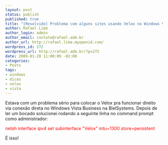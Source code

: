 ```yaml
--- 
layout: post
status: publish
published: true
title: "[Resolvido] Problema com alguns sites usando Velox no Windows Vista"
author: Rafael Lima
author_login: admin
author_email: contato@rafael.adm.br
author_url: http://rafael.lima.myopenid.com/
wordpress_id: 272
wordpress_url: http://rafael.adm.br/?p=272
date: 2009-01-20 11:00:09 -02:00
categories: 
- Posts
tags: 
- windows
- dicas
- velox
- vista
---
```

Estava com um problema s&eacute;rio para colocar o Velox pra funcionar direito via conex&atilde;o direta no Windows Vista Business na BielSystems. Depois de ler um bocado solucionei rodando a seguinte linha no command prompt como administrador:

<span style="color: #ff0000;">netsh interface ipv4 set subinterface "Velox" mtu=1300 store=persistent</span>

&Eacute; isso!

